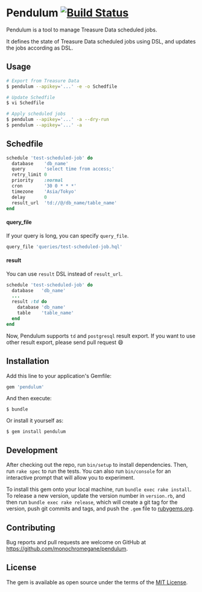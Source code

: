 # Pendulum [![Build Status](https://travis-ci.org/monochromegane/pendulum.svg?branch=master)](https://travis-ci.org/monochromegane/pendulum)

Pendulum is a tool to manage Treasure Data scheduled jobs.

It defines the state of Treasure Data scheduled jobs using DSL, and updates the jobs according as DSL.

## Usage

```sh
# Export from Treasure Data
$ pendulum --apikey='...' -e -o Schedfile

# Update Schedfile
$ vi Schedfile

# Apply scheduled jobs
$ pendulum --apikey='...' -a --dry-run
$ pendulum --apikey='...' -a
```

## Schedfile

```rb
schedule 'test-scheduled-job' do
  database    'db_name'
  query       'select time from access;'
  retry_limit 0
  priority    :normal
  cron        '30 0 * * *'
  timezone    'Asia/Tokyo'
  delay       0
  result_url  'td://@/db_name/table_name'
end
```

#### query_file

If your query is long, you can specify `query_file`.

```rb
query_file 'queries/test-scheduled-job.hql'
```

#### result

You can use `result` DSL instead of `result_url`.

```rb
schedule 'test-scheduled-job' do
  database   'db_name'
  ...
  result :td do
    database 'db_name'
    table    'table_name'
  end
end
```

Now, Pendulum supports `td` and `postgresql` result export.
If you want to use other result export, please send pull request :smile:

## Installation

Add this line to your application's Gemfile:

```ruby
gem 'pendulum'
```

And then execute:

    $ bundle

Or install it yourself as:

    $ gem install pendulum

## Development

After checking out the repo, run `bin/setup` to install dependencies. Then, run `rake spec` to run the tests. You can also run `bin/console` for an interactive prompt that will allow you to experiment.

To install this gem onto your local machine, run `bundle exec rake install`. To release a new version, update the version number in `version.rb`, and then run `bundle exec rake release`, which will create a git tag for the version, push git commits and tags, and push the `.gem` file to [rubygems.org](https://rubygems.org).

## Contributing

Bug reports and pull requests are welcome on GitHub at https://github.com/monochromegane/pendulum.


## License

The gem is available as open source under the terms of the [MIT License](http://opensource.org/licenses/MIT).


